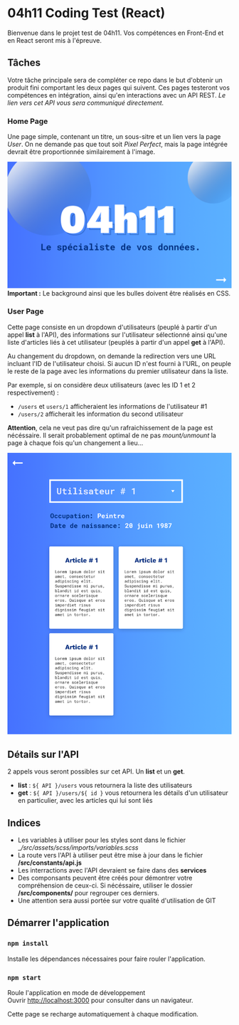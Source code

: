 # 04h11 Coding Test (React)
Bienvenue dans le projet test de 04h11. Vos compétences en Front-End et en React seront mis à l'épreuve.

## Tâches
Votre tâche principale sera de compléter ce repo dans le but d'obtenir un produit fini comportant les deux pages qui suivent. Ces pages testeront vos compétences en intégration, ainsi qu'en interactions avec un API REST. _Le lien vers cet API vous sera communiqué directement._

### Home Page
Une page simple, contenant un titre, un sous-sitre et un lien vers la page _User_.
On ne demande pas que tout soit _Pixel Perfect_, mais la page intégrée devrait être proportionnée similairement à l'image.

![Home Page](src/assets/images/home.page.png)
__Important :__ Le background ainsi que les bulles doivent être réalisés en CSS.

### User Page
Cette page consiste en un dropdown d'utilisateurs (peuplé à partir d'un appel __list__ à l'API), des informations sur l'utilisateur sélectionné ainsi qu'une liste d'articles liés à cet utilisateur (peuplés à partir d'un appel __get__ à l'API).

Au changement du dropdown, on demande la redirection vers une URL incluant l'ID de l'utilisateur choisi. Si aucun ID n'est fourni à l'URL, on peuple le reste de la page avec les informations du premier utilisateur dans la liste.

Par exemple, si on considère deux utilisateurs (avec les ID 1 et 2 respectivement) :

- `/users` et `users/1` afficheraient les informations de l'utilisateur #1
- `/users/2` afficherait les information du second utilisateur

__Attention__, cela ne veut pas dire qu'un rafraichissement de la page est nécéssaire. Il serait probablement optimal de ne pas _mount/unmount_ la page à chaque fois qu'un changement a lieu...

![User Page](src/assets/images/user.page.png)

## Détails sur l'API
2 appels vous seront possibles sur cet API. Un __list__ et un __get__.

- __list__ : `${ API }/users` vous retournera la liste des utilisateurs
- __get__ : `${ API }/users/${ id }` vous retournera les détails d'un utilisateur en particulier, avec les articles qui lui sont liés

## Indices
- Les variables à utiliser pour les styles sont dans le fichier __/src/assets/scss/imports/_variables.scss__
- La route vers l'API à utiliser peut être mise à jour dans le fichier __/src/constants/api.js__
- Les interractions avec l'API devraient se faire dans des __services__
- Des componsants peuvent être créés pour démontrer votre compréhension de ceux-ci. Si nécéssaire, utiliser le dossier __/src/components/__ pour regrouper ces derniers.
- Une attention sera aussi portée sur votre qualité d'utilisation de GIT


## Démarrer l'application

### `npm install`

Installe les dépendances nécessaires pour faire rouler l'application.

### `npm start`

Roule l'application en mode de développement<br>
Ouvrir [http://localhost:3000](http://localhost:3000) pour consulter dans un navigateur.

Cette page se recharge automatiquement à chaque modification.
